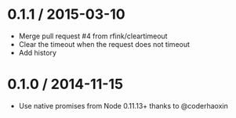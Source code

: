 
0.1.1 / 2015-03-10
==================

  * Merge pull request #4 from rfink/cleartimeout
  * Clear the timeout when the request does not timeout
  * Add history

0.1.0 / 2014-11-15
==================

  * Use native promises from Node 0.11.13+ thanks to @coderhaoxin
